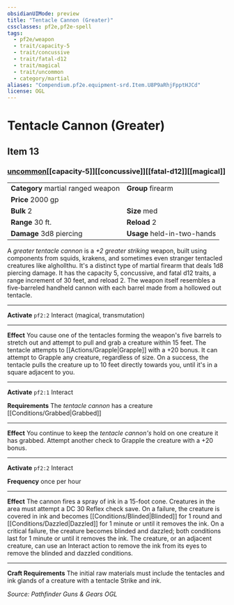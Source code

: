 ```yaml
---
obsidianUIMode: preview
title: "Tentacle Cannon (Greater)"
cssclasses: pf2e,pf2e-spell
tags:
  - pf2e/weapon
  - trait/capacity-5
  - trait/concussive
  - trait/fatal-d12
  - trait/magical
  - trait/uncommon
  - category/martial
aliases: "Compendium.pf2e.equipment-srd.Item.U8P9aRhjFpptHJCd"
license: OGL
---
```

# Tentacle Cannon (Greater)
## Item 13
### [uncommon](uncommon "Uncommon Rarity Trait")[[capacity-5]][[concussive]][[fatal-d12]][[magical]]

|  |  |
| -- | -- |
| **Category** martial ranged weapon | **Group** firearm |
| **Price** 2000 gp |  |
| **Bulk** 2 | **Size** med |
|**Range** 30 ft.| **Reload** 2|
| **Damage** 3d8 piercing  | **Usage** held-in-two-hands |



A _greater tentacle cannon_ is a _+2 greater striking_ weapon, built using components from squids, krakens, and sometimes even stranger tentacled creatures like alghollthu. It's a distinct type of martial firearm that deals 1d8 piercing damage. It has the capacity 5, concussive, and fatal d12 traits, a range increment of 30 feet, and reload 2. The weapon itself resembles a five-barreled handheld cannon with each barrel made from a hollowed out tentacle.

* * *

**Activate** `pf2:2` Interact (magical, transmutation)

* * *

**Effect** You cause one of the tentacles forming the weapon's five barrels to stretch out and attempt to pull and grab a creature within 15 feet. The tentacle attempts to [[Actions/Grapple|Grapple]] with a +20 bonus. It can attempt to Grapple any creature, regardless of size. On a success, the tentacle pulls the creature up to 10 feet directly towards you, until it's in a square adjacent to you.

* * *

**Activate** `pf2:1` Interact

**Requirements** The _tentacle cannon_ has a creature [[Conditions/Grabbed|Grabbed]]

* * *

**Effect** You continue to keep the _tentacle cannon's_ hold on one creature it has grabbed. Attempt another check to Grapple the creature with a +20 bonus.

* * *

**Activate** `pf2:2` Interact

**Frequency** once per hour

* * *

**Effect** The cannon fires a spray of ink in a 15-foot cone. Creatures in the area must attempt a DC 30 Reflex check save. On a failure, the creature is covered in ink and becomes [[Conditions/Blinded|Blinded]] for 1 round and [[Conditions/Dazzled|Dazzled]] for 1 minute or until it removes the ink. On a critical failure, the creature becomes blinded and dazzled; both conditions last for 1 minute or until it removes the ink. The creature, or an adjacent creature, can use an Interact action to remove the ink from its eyes to remove the blinded and dazzled conditions.

* * *

**Craft Requirements** The initial raw materials must include the tentacles and ink glands of a creature with a tentacle Strike and ink.

*Source: Pathfinder Guns & Gears*
*OGL*